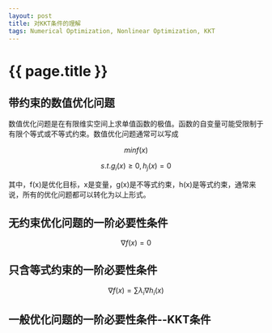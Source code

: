 ```yaml
---
layout: post
title: 对KKT条件的理解
tags: Numerical Optimization, Nonlinear Optimization, KKT
---
```


# {{ page.title }}

## 带约束的数值优化问题

数值优化问题是在有限维实空间上求单值函数的极值。函数的自变量可能受限制于有限个等式或不等式约束。数值优化问题通常可以写成

$$min f(x)$$

$$s.t. g_i(x)\geq0, h_j(x)=0$$

其中，f(x)是优化目标，x是变量，g(x)是不等式约束，h(x)是等式约束，通常来说，所有的优化问题都可以转化为以上形式。

## 无约束优化问题的一阶必要性条件

$$\nabla f(x)=0$$



## 只含等式约束的一阶必要性条件

$$\nabla f(x)=\sum\lambda_i\nabla h_i(x)$$


## 一般优化问题的一阶必要性条件--KKT条件




